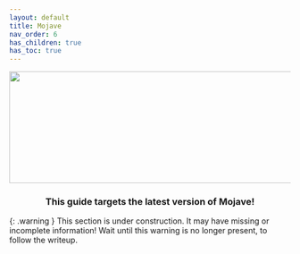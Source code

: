 ```yaml
---
layout: default
title: Mojave
nav_order: 6
has_children: true
has_toc: true
---
```


<p align="center">
  <img width="650" height="200" src="../../../assets/HeaderMojave.png">
</p>

<h3 align="center">This guide targets the latest version of Mojave!</h3>

{: .warning }
This section is under construction. It may have missing or incomplete information! Wait until this warning is no longer present, to follow the writeup.
